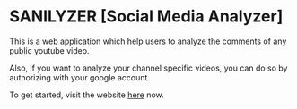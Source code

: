 # SANILYZER [Social Media Analyzer]

This is a web application which help users to analyze the comments of any public youtube video.

Also, if you want to analyze your channel specific videos, you can do so by authorizing with your google account.

To get started, visit the website <a href="https://sanilyzer.herokuapp.com/">here</a> now.
